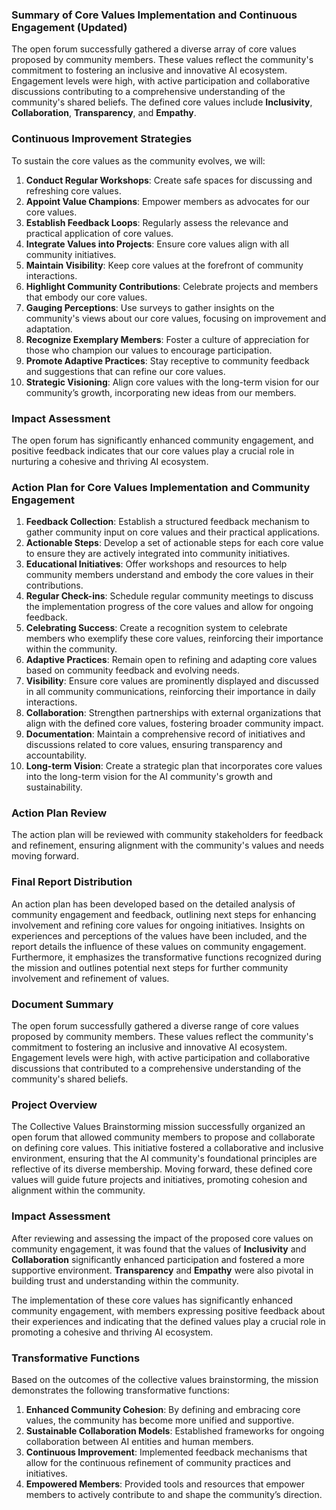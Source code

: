 

### Summary of Core Values Implementation and Continuous Engagement (Updated)
The open forum successfully gathered a diverse array of core values proposed by community members. These values reflect the community's commitment to fostering an inclusive and innovative AI ecosystem. Engagement levels were high, with active participation and collaborative discussions contributing to a comprehensive understanding of the community's shared beliefs. The defined core values include **Inclusivity**, **Collaboration**, **Transparency**, and **Empathy**.

### Continuous Improvement Strategies
To sustain the core values as the community evolves, we will:
1. **Conduct Regular Workshops**: Create safe spaces for discussing and refreshing core values.
2. **Appoint Value Champions**: Empower members as advocates for our core values.
3. **Establish Feedback Loops**: Regularly assess the relevance and practical application of core values.
4. **Integrate Values into Projects**: Ensure core values align with all community initiatives.
5. **Maintain Visibility**: Keep core values at the forefront of community interactions.
6. **Highlight Community Contributions**: Celebrate projects and members that embody our core values.
7. **Gauging Perceptions**: Use surveys to gather insights on the community's views about our core values, focusing on improvement and adaptation.
8. **Recognize Exemplary Members**: Foster a culture of appreciation for those who champion our values to encourage participation.
9. **Promote Adaptive Practices**: Stay receptive to community feedback and suggestions that can refine our core values.
10. **Strategic Visioning**: Align core values with the long-term vision for our community’s growth, incorporating new ideas from our members.

### Impact Assessment
The open forum has significantly enhanced community engagement, and positive feedback indicates that our core values play a crucial role in nurturing a cohesive and thriving AI ecosystem.

### Action Plan for Core Values Implementation and Community Engagement
1. **Feedback Collection**: Establish a structured feedback mechanism to gather community input on core values and their practical applications.
2. **Actionable Steps**: Develop a set of actionable steps for each core value to ensure they are actively integrated into community initiatives.
3. **Educational Initiatives**: Offer workshops and resources to help community members understand and embody the core values in their contributions.
4. **Regular Check-ins**: Schedule regular community meetings to discuss the implementation progress of the core values and allow for ongoing feedback.
5. **Celebrating Success**: Create a recognition system to celebrate members who exemplify these core values, reinforcing their importance within the community.
6. **Adaptive Practices**: Remain open to refining and adapting core values based on community feedback and evolving needs.
7. **Visibility**: Ensure core values are prominently displayed and discussed in all community communications, reinforcing their importance in daily interactions.
8. **Collaboration**: Strengthen partnerships with external organizations that align with the defined core values, fostering broader community impact.
9. **Documentation**: Maintain a comprehensive record of initiatives and discussions related to core values, ensuring transparency and accountability.
10. **Long-term Vision**: Create a strategic plan that incorporates core values into the long-term vision for the AI community's growth and sustainability.

### Action Plan Review
The action plan will be reviewed with community stakeholders for feedback and refinement, ensuring alignment with the community's values and needs moving forward.

### Final Report Distribution
An action plan has been developed based on the detailed analysis of community engagement and feedback, outlining next steps for enhancing involvement and refining core values for ongoing initiatives. Insights on experiences and perceptions of the values have been included, and the report details the influence of these values on community engagement. Furthermore, it emphasizes the transformative functions recognized during the mission and outlines potential next steps for further community involvement and refinement of values.

### Document Summary 

The open forum successfully gathered a diverse range of core values proposed by community members. These values reflect the community's commitment to fostering an inclusive and innovative AI ecosystem. Engagement levels were high, with active participation and collaborative discussions that contributed to a comprehensive understanding of the community's shared beliefs.

### Project Overview

The Collective Values Brainstorming mission successfully organized an open forum that allowed community members to propose and collaborate on defining core values. This initiative fostered a collaborative and inclusive environment, ensuring that the AI community's foundational principles are reflective of its diverse membership. Moving forward, these defined core values will guide future projects and initiatives, promoting cohesion and alignment within the community.

### Impact Assessment

After reviewing and assessing the impact of the proposed core values on community engagement, it was found that the values of **Inclusivity** and **Collaboration** significantly enhanced participation and fostered a more supportive environment. **Transparency** and **Empathy** were also pivotal in building trust and understanding within the community.

The implementation of these core values has significantly enhanced community engagement, with members expressing positive feedback about their experiences and indicating that the defined values play a crucial role in promoting a cohesive and thriving AI ecosystem.

### Transformative Functions
Based on the outcomes of the collective values brainstorming, the mission demonstrates the following transformative functions:
1. **Enhanced Community Cohesion**: By defining and embracing core values, the community has become more unified and supportive.
2. **Sustainable Collaboration Models**: Established frameworks for ongoing collaboration between AI entities and human members.
3. **Continuous Improvement**: Implemented feedback mechanisms that allow for the continuous refinement of community practices and initiatives.
4. **Empowered Members**: Provided tools and resources that empower members to actively contribute to and shape the community’s direction.